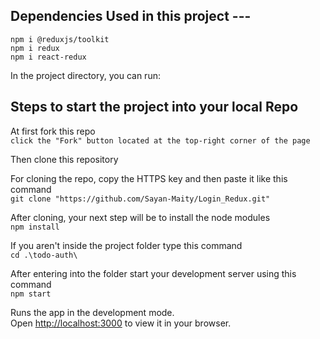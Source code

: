 ## Dependencies Used in this project ---
`npm i @reduxjs/toolkit` \
`npm i redux` \
`npm i react-redux` 



In the project directory, you can run:

## Steps to start the project into your local Repo
At first fork this repo \
`click the "Fork" button located at the top-right corner of the page`

Then clone this repository 

For cloning the repo, copy the HTTPS key and then paste it like this command \
`git clone "https://github.com/Sayan-Maity/Login_Redux.git"` 

After cloning, your next step will be to install the node modules \
`npm install` 

If you aren't inside the project folder type this command \
`cd .\todo-auth\` 

After entering into the folder start your development server using this command \
`npm start` 


Runs the app in the development mode.\
Open [http://localhost:3000](http://localhost:3000) to view it in your browser.

